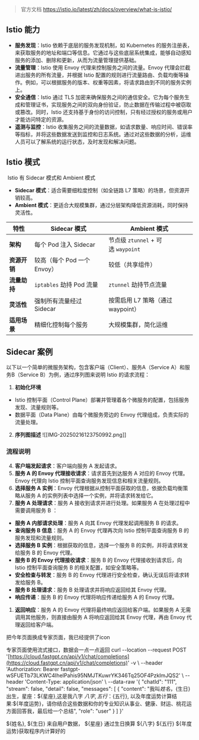 >官方文档 https://istio.io/latest/zh/docs/overview/what-is-istio/

## Istio 能力
- **服务发现**：Istio 依赖于底层的服务发现机制，如 Kubernetes 的服务注册表，来获取服务的地址和端口等信息。它通过与这些底层系统集成，能够自动感知服务的添加、删除和更新，从而为流量管理提供基础。
- **流量管理**：Istio 使用 Envoy 代理来控制服务之间的流量。Envoy 代理会拦截进出服务的所有流量，并根据 Istio 配置的规则进行流量路由、负载均衡等操作。例如，可以根据服务的版本、权重等因素，将请求路由到不同的服务实例上。
- **安全通信**：Istio 通过 TLS 加密来确保服务之间的通信安全。它为每个服务生成和管理证书，实现服务之间的双向身份验证，防止数据在传输过程中被窃取或篡改。同时，Istio 还支持基于身份的访问控制，只有经过授权的服务或用户才能访问特定的资源。
- **遥测与监控**：Istio 收集服务之间的流量数据，如请求数量、响应时间、错误率等指标，并将这些数据发送到监控和日志系统。通过对这些数据的分析，运维人员可以了解系统的运行状态，及时发现和解决问题。

## Istio 模式
 Istio 有 Sidecar 模式和 Ambient 模式
- **Sidecar 模式**：适合需要细粒度控制（如全链路 L7 策略）的场景，但资源开销较高。
- **Ambient 模式**：更适合大规模集群，通过分层架构降低资源消耗，同时保持灵活性。

|**特性**|**Sidecar 模式**|**Ambient 模式**|
|---|---|---|
|**架构**|每个 Pod 注入 Sidecar|节点级 `ztunnel` + 可选 `waypoint`|
|**资源开销**|较高（每个 Pod 一个 Envoy）|较低（共享组件）|
|**流量劫持**|`iptables` 劫持 Pod 流量|`ztunnel` 劫持节点流量|
|**灵活性**|强制所有流量经过 Sidecar|按需启用 L7 策略（通过 waypoint）|
|**适用场景**|精细化控制每个服务|大规模集群，简化运维|

## Sidecar 案例
以下以一个简单的微服务架构，包含客户端（Client）、服务A（Service A）和服务B（Service B）为例，通过序列图来说明 Istio 的请求流程： 
1. **初始化环境** 
- Istio 控制平面（Control Plane）部署并管理着各个微服务的配置，包括服务发现、流量规则等。 
- 数据平面（Data Plane）由每个微服务旁边的 Envoy 代理组成，负责实际的流量处理。 
2. **序列图描述**
![[IMG-20250216123750992.png]]
### 流程说明 
4. **客户端发起请求**：客户端向服务 A 发起请求。 
5. **服务 A 的 Envoy 代理接收请求**：请求首先到达服务 A 对应的 Envoy 代理。Envoy 代理向 Istio 控制平面查询服务发现信息和相关流量规则。 
6. **选择服务 A 实例**：Envoy 代理根据从控制平面获取的信息，依据负载均衡策略从服务 A 的实例列表中选择一个实例，并将请求转发给它。
7. **服务 A 处理请求**：服务 A 接收到请求并进行处理。如果服务 A 在处理过程中需要调用服务 B ： 
- **服务 A 内部请求处理**：服务 A 向其 Envoy 代理发起调用服务 B 的请求。 
- **查询服务 B 信息**：服务 A 的 Envoy 代理再次向 Istio 控制平面查询服务 B 的服务发现和流量规则。 
- **选择服务 B 实例**：根据获取的信息，选择一个服务 B 的实例，并将请求转发给服务 B 的 Envoy 代理。 
- **服务 B 的 Envoy 代理接收请求**：服务 B 的 Envoy 代理接收到请求后，向 Istio 控制平面查询服务 B 的相关配置，如安全策略等。 
- **安全检查与转发**：服务 B 的 Envoy 代理进行安全检查，确认无误后将请求转发给服务 B。 
- **服务 B 处理请求**：服务 B 处理请求并将响应返回给其 Envoy 代理。 
- **响应传递**：服务 B 的 Envoy 代理将响应传递给服务 A 的 Envoy 代理。 
1. **返回响应**：服务 A 的 Envoy 代理将最终响应返回给客户端。如果服务 A 无需调用其他服务，则直接由服务 A 将响应返回给其 Envoy 代理，再由 Envoy 代理返回给客户端。

把今年页面换成专家页面，我已经提供了icon


专家页面使用流式接口，数据会一点一点返回
curl --location --request POST '[https://cloud.fastgpt.cn/api/v1/chat/completions](https://cloud.fastgpt.cn/api/v1/chat/completions)' -v \ --header 'Authorization: Bearer fastgpt-wSFUETb73LKWC4IheIPahis95NMJTKuwrYK346Tq25OF4PzkImJQS2' \ --header 'Content-Type: application/json' \ --data-raw '{ "chatId": "111", "stream": false, "detail": false, "messages": [ { "content": "我叫${姓名}，${生日}出生，星座：${星座},这是我八字 ${八字}, 五行：${五行}, 以及年度运势计算结果:${年度运势}，请你结合这些数据和你的专业知识从事业、健康、财运、桃花运方面回答我，最后给一个总结", "role": "user" } ] }'

${姓名}, ${生日} 来自用户数据， ${星座} 通过生日换算 ${八字} ${五行} ${年度运势}获取程序内计算好的 
